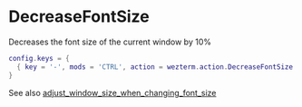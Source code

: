 # DecreaseFontSize

Decreases the font size of the current window by 10%

```lua
config.keys = {
  { key = '-', mods = 'CTRL', action = wezterm.action.DecreaseFontSize },
}
```

See also [adjust_window_size_when_changing_font_size](../config/adjust_window_size_when_changing_font_size.md)
